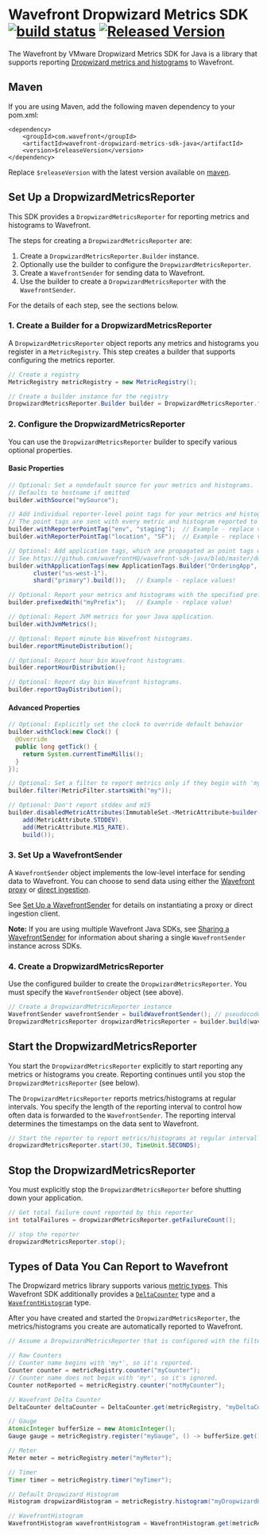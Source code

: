 # Wavefront Dropwizard Metrics SDK [![build status][ci-img]][ci] [![Released Version][maven-img]][maven]

The Wavefront by VMware Dropwizard Metrics SDK for Java is a library that supports reporting [Dropwizard metrics and histograms](https://metrics.dropwizard.io) to Wavefront.

## Maven
If you are using Maven, add the following maven dependency to your pom.xml:
```
<dependency>
    <groupId>com.wavefront</groupId>
    <artifactId>wavefront-dropwizard-metrics-sdk-java</artifactId>
    <version>$releaseVersion</version>
</dependency>
```
Replace `$releaseVersion` with the latest version available on [maven](http://search.maven.org/#search%7Cga%7C1%7Cwavefront-dropwizard-metrics-sdk-java).

## Set Up a DropwizardMetricsReporter

This SDK provides a `DropwizardMetricsReporter` for reporting metrics and histograms to Wavefront.

The steps for creating a `DropwizardMetricsReporter` are:
1. Create a `DropwizardMetricsReporter.Builder` instance.
2. Optionally use the builder to configure the `DropwizardMetricsReporter`.
3. Create a `WavefrontSender` for sending data to Wavefront.
4. Use the builder to create a `DropwizardMetricsReporter` with the `WavefrontSender`.

For the details of each step, see the sections below.

### 1. Create a Builder for a DropwizardMetricsReporter

A `DropwizardMetricsReporter` object reports any metrics and histograms you register in a `MetricRegistry`. This step creates a builder that supports configuring the metrics reporter.

```java
// Create a registry
MetricRegistry metricRegistry = new MetricRegistry();

// Create a builder instance for the registry
DropwizardMetricsReporter.Builder builder = DropwizardMetricsReporter.forRegistry(metricRegistry);
```

### 2. Configure the DropwizardMetricsReporter

You can use the `DropwizardMetricsReporter` builder to specify various optional properties.

#### Basic Properties

```java
// Optional: Set a nondefault source for your metrics and histograms.
// Defaults to hostname if omitted
builder.withSource("mySource");

// Add individual reporter-level point tags for your metrics and histograms
// The point tags are sent with every metric and histogram reported to Wavefront.
builder.withReporterPointTag("env", "staging");  // Example - replace values!
builder.withReporterPointTag("location", "SF");  // Example - replace values!

// Optional: Add application tags, which are propagated as point tags with the reported metric.
// See https://github.com/wavefrontHQ/wavefront-sdk-java/blob/master/docs/apptags.md for details.
builder.withApplicationTags(new ApplicationTags.Builder("OrderingApp", "Inventory").
       cluster("us-west-1").
       shard("primary").build());   // Example - replace values!

// Optional: Report your metrics and histograms with the specified prefix.
builder.prefixedWith("myPrefix");   // Example - replace value!

// Optional: Report JVM metrics for your Java application.
builder.withJvmMetrics();

// Optional: Report minute bin Wavefront histograms.
builder.reportMinuteDistribution();

// Optional: Report hour bin Wavefront histograms.
builder.reportHourDistribution();

// Optional: Report day bin Wavefront histograms.
builder.reportDayDistribution();
```

#### Advanced Properties
```java
// Optional: Explicitly set the clock to override default behavior
builder.withClock(new Clock() {
  @Override
  public long getTick() {
    return System.currentTimeMillis();
  }
});

// Optional: Set a filter to report metrics only if they begin with 'my*'
builder.filter(MetricFilter.startsWith("my"));

// Optional: Don't report stddev and m15
builder.disabledMetricAttributes(ImmutableSet.<MetricAttribute>builder().
    add(MetricAttribute.STDDEV).
    add(MetricAttribute.M15_RATE).
    build());
```

### 3. Set Up a WavefrontSender

A `WavefrontSender` object implements the low-level interface for sending data to Wavefront. You can choose to send data using either the [Wavefront proxy](https://docs.wavefront.com/proxies.html) or [direct ingestion](https://docs.wavefront.com/direct_ingestion.html).

See [Set Up a WavefrontSender](https://github.com/wavefrontHQ/wavefront-sdk-java/blob/master/README.md#set-up-a-wavefrontsender) for details on instantiating a proxy or direct ingestion client.

**Note:** If you are using multiple Wavefront Java SDKs, see [Sharing a WavefrontSender](https://github.com/wavefrontHQ/wavefront-sdk-java/blob/master/docs/sender.md) for information about sharing a single `WavefrontSender` instance across SDKs.


### 4. Create a DropwizardMetricsReporter
Use the configured builder to create the `DropwizardMetricsReporter`. You must specify the `WavefrontSender` object (see above).

```java
// Create a DropwizardMetricsReporter instance
WavefrontSender wavefrontSender = buildWavefrontSender(); // pseudocode
DropwizardMetricsReporter dropwizardMetricsReporter = builder.build(wavefrontSender);
```
## Start the DropwizardMetricsReporter

You start the `DropwizardMetricsReporter` explicitly to start reporting any metrics or histograms you create. Reporting continues until you stop the `DropwizardMetricsReporter` (see below).

The `DropwizardMetricsReporter` reports metrics/histograms at regular intervals. You specify the length of the reporting interval to control how often data is forwarded to the `WavefrontSender`. The reporting interval determines the timestamps on the data sent to Wavefront.

```java
// Start the reporter to report metrics/histograms at regular interval (example: 30s)
dropwizardMetricsReporter.start(30, TimeUnit.SECONDS);
```

## Stop the DropwizardMetricsReporter
You must explicitly stop the `DropwizardMetricsReporter` before shutting down your application.

```java
// Get total failure count reported by this reporter
int totalFailures = dropwizardMetricsReporter.getFailureCount();

// stop the reporter
dropwizardMetricsReporter.stop();
```

## Types of Data You Can Report to Wavefront
The Dropwizard metrics library supports various [metric types](https://metrics.dropwizard.io/4.0.0/manual/core.html). This Wavefront SDK additionally provides a
[`DeltaCounter`](https://docs.wavefront.com/delta_counters.html) type and a [`WavefrontHistogram`](https://docs.wavefront.com/proxies_histograms.html) type.

After you have created and started the `DropwizardMetricsReporter`, the metrics/histograms you create are automatically reported to Wavefront.

```java
// Assume a DropwizardMetricsReporter that is configured with the filter shown in Advanced Properties, above.

// Raw Counters
// Counter name begins with 'my*', so it's reported.
Counter counter = metricRegistry.counter("myCounter");
// Counter name does not begin with 'my*', so it's ignored.
Counter notReported = metricRegistry.counter("notMyCounter");

// Wavefront Delta Counter
DeltaCounter deltaCounter = DeltaCounter.get(metricRegistry, "myDeltaCounter");

// Gauge
AtomicInteger bufferSize = new AtomicInteger();
Gauge gauge = metricRegistry.register("myGauge", () -> bufferSize.get());

// Meter
Meter meter = metricRegistry.meter("myMeter");

// Timer
Timer timer = metricRegistry.timer("myTimer");

// Default Dropwizard Histogram
Histogram dropwizardHistogram = metricRegistry.histogram("myDropwizardHistogram");

// WavefrontHistogram
WavefrontHistogram wavefrontHistogram = WavefrontHistogram.get(metricRegistry, "myWavefrontHistogram");
```

[ci-img]: https://travis-ci.com/wavefrontHQ/wavefront-dropwizard-metrics-sdk-java.svg?branch=master
[ci]: https://travis-ci.com/wavefrontHQ/wavefront-dropwizard-metrics-sdk-java
[maven-img]: https://img.shields.io/maven-central/v/com.wavefront/wavefront-dropwizard-metrics-sdk-java.svg?maxAge=2592000
[maven]: http://search.maven.org/#search%7Cga%7C1%7Cwavefront-dropwizard-metrics-sdk-java
